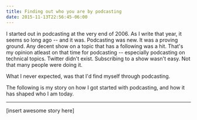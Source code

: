```yaml
---
title: Finding out who you are by podcasting
date: 2015-11-13T22:56:45-06:00
---
```


I started out in podcasting at the very end of 2006. As I write that year, it seems so long ago -- and it was. Podcasting was new. It was a proving ground. Any decent show on a topic that has a following was a hit. That's my opinion atleast on that time for podcasting -- especially podcasting on technical topics. Twitter didn't exist. Subscribing to a show wasn't easy. Not that many people were doing it.

What I never expected, was that I'd find myself through podcasting.

The following is my story on how I got started with podcasting, and how it has shaped who I am today.

---

[insert awesome story here]
